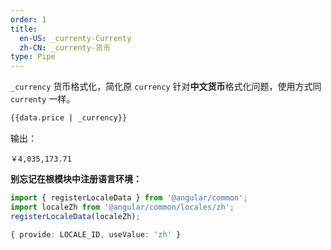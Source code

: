 ```yaml
---
order: 1
title:
  en-US: _currenty-Currenty
  zh-CN: _currenty-货币
type: Pipe
---
```


`_currency` 货币格式化，简化原 `currency` 针对**中文货币**格式化问题，使用方式同 `currenty` 一样。

```html
{{data.price | _currency}}
```

输出：

```
￥4,035,173.71
```

**别忘记在根模块中注册语言环境：**

```typescript
import { registerLocaleData } from '@angular/common';
import localeZh from '@angular/common/locales/zh';
registerLocaleData(localeZh);

{ provide: LOCALE_ID, useValue: 'zh' }
```
